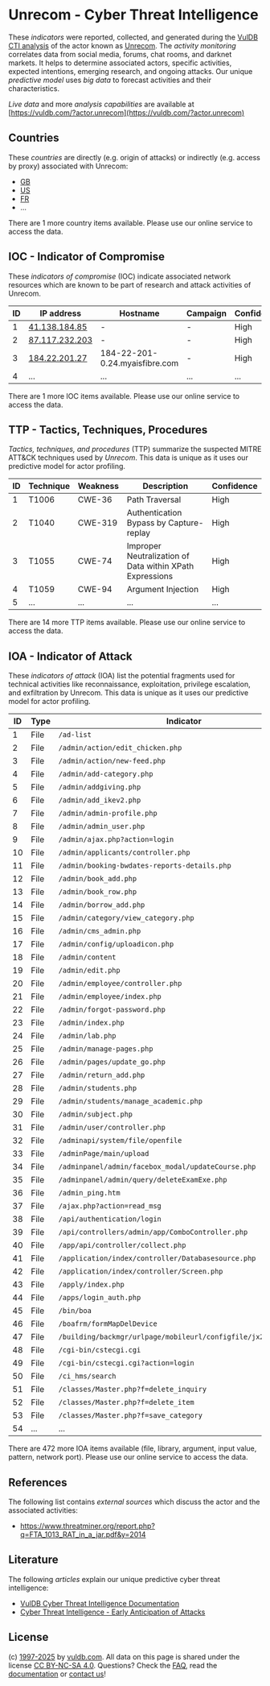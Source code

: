 # Unrecom - Cyber Threat Intelligence

These _indicators_ were reported, collected, and generated during the [VulDB CTI analysis](https://vuldb.com/?kb.cti) of the actor known as [Unrecom](https://vuldb.com/?actor.unrecom). The _activity monitoring_ correlates data from social media, forums, chat rooms, and darknet markets. It helps to determine associated actors, specific activities, expected intentions, emerging research, and ongoing attacks. Our unique _predictive model_ uses _big data_ to forecast activities and their characteristics.

_Live data_ and more _analysis capabilities_ are available at [https://vuldb.com/?actor.unrecom](https://vuldb.com/?actor.unrecom)

## Countries

These _countries_ are directly (e.g. origin of attacks) or indirectly (e.g. access by proxy) associated with Unrecom:

* [GB](https://vuldb.com/?country.gb)
* [US](https://vuldb.com/?country.us)
* [FR](https://vuldb.com/?country.fr)
* ...

There are 1 more country items available. Please use our online service to access the data.

## IOC - Indicator of Compromise

These _indicators of compromise_ (IOC) indicate associated network resources which are known to be part of research and attack activities of Unrecom.

ID | IP address | Hostname | Campaign | Confidence
-- | ---------- | -------- | -------- | ----------
1 | [41.138.184.85](https://vuldb.com/?ip.41.138.184.85) | - | - | High
2 | [87.117.232.203](https://vuldb.com/?ip.87.117.232.203) | - | - | High
3 | [184.22.201.27](https://vuldb.com/?ip.184.22.201.27) | 184-22-201-0.24.myaisfibre.com | - | High
4 | ... | ... | ... | ...

There are 1 more IOC items available. Please use our online service to access the data.

## TTP - Tactics, Techniques, Procedures

_Tactics, techniques, and procedures_ (TTP) summarize the suspected MITRE ATT&CK techniques used by _Unrecom_. This data is unique as it uses our predictive model for actor profiling.

ID | Technique | Weakness | Description | Confidence
-- | --------- | -------- | ----------- | ----------
1 | T1006 | CWE-36 | Path Traversal | High
2 | T1040 | CWE-319 | Authentication Bypass by Capture-replay | High
3 | T1055 | CWE-74 | Improper Neutralization of Data within XPath Expressions | High
4 | T1059 | CWE-94 | Argument Injection | High
5 | ... | ... | ... | ...

There are 14 more TTP items available. Please use our online service to access the data.

## IOA - Indicator of Attack

These _indicators of attack_ (IOA) list the potential fragments used for technical activities like reconnaissance, exploitation, privilege escalation, and exfiltration by Unrecom. This data is unique as it uses our predictive model for actor profiling.

ID | Type | Indicator | Confidence
-- | ---- | --------- | ----------
1 | File | `/ad-list` | Medium
2 | File | `/admin/action/edit_chicken.php` | High
3 | File | `/admin/action/new-feed.php` | High
4 | File | `/admin/add-category.php` | High
5 | File | `/admin/addgiving.php` | High
6 | File | `/admin/add_ikev2.php` | High
7 | File | `/admin/admin-profile.php` | High
8 | File | `/admin/admin_user.php` | High
9 | File | `/admin/ajax.php?action=login` | High
10 | File | `/admin/applicants/controller.php` | High
11 | File | `/admin/booking-bwdates-reports-details.php` | High
12 | File | `/admin/book_add.php` | High
13 | File | `/admin/book_row.php` | High
14 | File | `/admin/borrow_add.php` | High
15 | File | `/admin/category/view_category.php` | High
16 | File | `/admin/cms_admin.php` | High
17 | File | `/admin/config/uploadicon.php` | High
18 | File | `/admin/content` | High
19 | File | `/admin/edit.php` | High
20 | File | `/admin/employee/controller.php` | High
21 | File | `/admin/employee/index.php` | High
22 | File | `/admin/forgot-password.php` | High
23 | File | `/admin/index.php` | High
24 | File | `/admin/lab.php` | High
25 | File | `/admin/manage-pages.php` | High
26 | File | `/admin/pages/update_go.php` | High
27 | File | `/admin/return_add.php` | High
28 | File | `/admin/students.php` | High
29 | File | `/admin/students/manage_academic.php` | High
30 | File | `/admin/subject.php` | High
31 | File | `/admin/user/controller.php` | High
32 | File | `/adminapi/system/file/openfile` | High
33 | File | `/adminPage/main/upload` | High
34 | File | `/adminpanel/admin/facebox_modal/updateCourse.php` | High
35 | File | `/adminpanel/admin/query/deleteExamExe.php` | High
36 | File | `/admin_ping.htm` | High
37 | File | `/ajax.php?action=read_msg` | High
38 | File | `/api/authentication/login` | High
39 | File | `/api/controllers/admin/app/ComboController.php` | High
40 | File | `/app/api/controller/collect.php` | High
41 | File | `/application/index/controller/Databasesource.php` | High
42 | File | `/application/index/controller/Screen.php` | High
43 | File | `/apply/index.php` | High
44 | File | `/apps/login_auth.php` | High
45 | File | `/bin/boa` | Medium
46 | File | `/boafrm/formMapDelDevice` | High
47 | File | `/building/backmgr/urlpage/mobileurl/configfile/jx2_config.ini` | High
48 | File | `/cgi-bin/cstecgi.cgi` | High
49 | File | `/cgi-bin/cstecgi.cgi?action=login` | High
50 | File | `/ci_hms/search` | High
51 | File | `/classes/Master.php?f=delete_inquiry` | High
52 | File | `/classes/Master.php?f=delete_item` | High
53 | File | `/classes/Master.php?f=save_category` | High
54 | ... | ... | ...

There are 472 more IOA items available (file, library, argument, input value, pattern, network port). Please use our online service to access the data.

## References

The following list contains _external sources_ which discuss the actor and the associated activities:

* https://www.threatminer.org/report.php?q=FTA_1013_RAT_in_a_jar.pdf&y=2014

## Literature

The following _articles_ explain our unique predictive cyber threat intelligence:

* [VulDB Cyber Threat Intelligence Documentation](https://vuldb.com/?kb.cti)
* [Cyber Threat Intelligence - Early Anticipation of Attacks](https://www.scip.ch/en/?labs.20201022)

## License

(c) [1997-2025](https://vuldb.com/?kb.changelog) by [vuldb.com](https://vuldb.com/?kb.about). All data on this page is shared under the license [CC BY-NC-SA 4.0](https://creativecommons.org/licenses/by-nc-sa/4.0/). Questions? Check the [FAQ](https://vuldb.com/?kb.faq), read the [documentation](https://vuldb.com/?kb) or [contact us](https://vuldb.com/?contact)!
